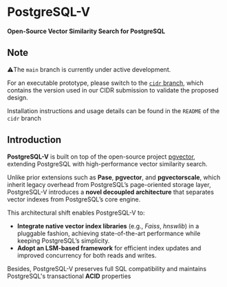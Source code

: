 # PostgreSQL-V
**Open-Source Vector Similarity Search for PostgreSQL**

## Note
⚠️The `main` branch is currently under active development.  

For an executable prototype, please switch to the [`cidr` branch](https://github.com/purduedb/PostgreSQL-V/tree/cidr), which contains the version used in our CIDR submission to validate the proposed design.

Installation instructions and usage details can be found in the `README` of the `cidr` branch

## Introduction
**PostgreSQL-V** is built on top of the open-source project [pgvector](https://github.com/pgvector/pgvector), extending PostgreSQL with high-performance vector similarity search.  

Unlike prior extensions such as **Pase**, **pgvector**, and **pgvectorscale**, which inherit legacy overhead from PostgreSQL’s page-oriented storage layer, PostgreSQL-V introduces a **novel decoupled architecture** that separates vector indexes from PostgreSQL’s core engine.  

This architectural shift enables PostgreSQL-V to:
- **Integrate native vector index libraries** (e.g., *Faiss*, *hnswlib*) in a pluggable fashion, achieving state-of-the-art performance while keeping PostgreSQL’s simplicity.  
- **Adopt an LSM-based framework** for efficient index updates and improved concurrency for both reads and writes. 

Besides, PostgreSQL-V preserves full SQL compatibility and maintains PostgreSQL's transactional **ACID** properties